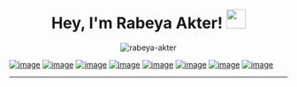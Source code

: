 
<h1 align="center">Hey, I'm Rabeya Akter! <img src="https://media.giphy.com/media/hvRJCLFzcasrR4ia7z/giphy.gif" width="35"></h1>

<p align="center"> <img src="https://komarev.com/ghpvc/?username=rabeya-akter&label=Profile%20views&color=0e75b6&style=flat" alt="rabeya-akter" /> </p>

[![image](https://img.shields.io/twitter/url?label=Rabeya%20Akter&logo=linkedin&style=social&url=https%3A%2F%2Fwww.linkedin.com%2Fhp%2F)](https://www.linkedin.com/in/rabeya-akter-4a3111174/)
[![image](https://img.shields.io/twitter/url?label=Rabeya%20Akter&logo=twitter&style=social&url=https%3A%2F%2Ftwitter.com%2FRabeyaA39672541)](https://twitter.com/RabeyaA39672541)
[![image](https://img.shields.io/twitter/url?label=Rabeya%20Akter&logo=google%20scholar&style=social&url=https%3A%2F%2Fscholar.google.com%2Fcitations%3Fhl%3Den%26user%3D3XYOK88AAAAJ)](https://scholar.google.com/citations?hl=en&user=3XYOK88AAAAJ)
[![image](https://img.shields.io/twitter/url?label=Rabeya%20Akter&logo=kaggle&style=social&url=https%3A%2F%2Fwww.kaggle.com%2F)](https://www.kaggle.com/rabeyaakter23)
[![image](https://img.shields.io/twitter/url?label=Rabeya%20Akter&logo=hackerrank&style=social&url=https%3A%2F%2Fwww.hackerrank.com%2Fs2018126866)](https://www.hackerrank.com/rabeyaakter23101)
[![image](https://img.shields.io/twitter/url?label=Rabeya%20Akter&logo=hackerearth&style=social&url=https%3A%2F%2Fwww.hackerearth.com%2Fchallenges%2F)](https://www.hackerearth.com/@s2018126866)
[![image](https://img.shields.io/twitter/url?label=Rabeya%20Akter&logo=Stackoverflow&logoColor=orange&style=social&url=https%3A%2F%2Fstackoverflow.com%2F)](https://stackoverflow.com/users/18130956/rabeya-akter?tab=profile)
[![image](https://img.shields.io/twitter/url?label=Rabeya%20Akter&logo=Medium&style=social&url=https%3A%2F%2Fmedium.com%2F)](https://medium.com/@rabeya_akter)
 
-----

<br />

<br />




 
 
 


